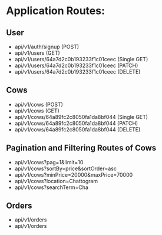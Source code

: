 # Application Routes:
## User
* api/v1/auth/signup (POST)
* api/v1/users (GET)
* api/v1/users/64a7d2c0b193233f1c01ceec (Single GET)
* api/v1/users/64a7d2c0b193233f1c01ceec (PATCH)
* api/v1/users/64a7d2c0b193233f1c01ceec (DELETE)

## Cows
* api/v1/cows (POST)
* api/v1/cows (GET)
* api/v1/cows/64a89fc2c8050fa1da8bf044 (Single GET)
* api/v1/cows/64a89fc2c8050fa1da8bf044 (PATCH)
* api/v1/cows/64a89fc2c8050fa1da8bf044 (DELETE)

## Pagination and Filtering Routes of Cows
* api/v1/cows?pag=1&limit=10
* api/v1/cows?sortBy=price&sortOrder=asc
* api/v1/cows?minPrice=20000&maxPrice=70000
* api/v1/cows?location=Chattogram
* api/v1/cows?searchTerm=Cha

## Orders
* api/v1/orders
* api/v1/orders
